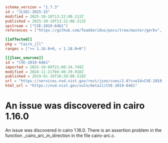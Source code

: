 ```toml
schema_version = "1.7.3"
id = "JLSEC-2025-15"
modified = 2025-10-10T13:22:08.213Z
published = 2025-10-10T13:22:08.213Z
upstream = ["CVE-2019-6461"]
references = ["https://github.com/TeamSeri0us/pocs/tree/master/gerbv", "https://gitlab.freedesktop.org/cairo/cairo/issues/352", "https://lists.apache.org/thread.html/rf9fa47ab66495c78bb4120b0754dd9531ca2ff0430f6685ac9b07772%40%3Cdev.mina.apache.org%3E", "https://github.com/TeamSeri0us/pocs/tree/master/gerbv", "https://gitlab.freedesktop.org/cairo/cairo/issues/352", "https://lists.apache.org/thread.html/rf9fa47ab66495c78bb4120b0754dd9531ca2ff0430f6685ac9b07772%40%3Cdev.mina.apache.org%3E"]

[[affected]]
pkg = "Cairo_jll"
ranges = [">= 1.16.0+0, < 1.18.0+0"]

[[jlsec_sources]]
id = "CVE-2019-6461"
imported = 2025-10-09T21:00:34.749Z
modified = 2024-11-21T04:46:29.910Z
published = 2019-01-16T18:29:00.510Z
url = "https://services.nvd.nist.gov/rest/json/cves/2.0?cveId=CVE-2019-6461"
html_url = "https://nvd.nist.gov/vuln/detail/CVE-2019-6461"
```

# An issue was discovered in cairo 1.16.0

An issue was discovered in cairo 1.16.0. There is an assertion problem in the function _cairo_arc_in_direction in the file cairo-arc.c.

